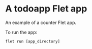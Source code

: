 # A todoapp Flet app

An example of a counter Flet app.

To run the app:

```
flet run [app_directory]
```